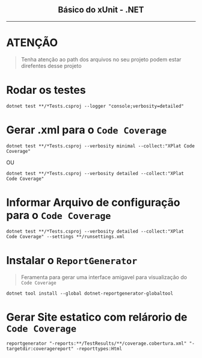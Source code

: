 <div align="center">
  <h2>Básico do xUnit - .NET</h2>
</div>

---

# ATENÇÃO

> Tenha atenção ao path dos arquivos no seu projeto podem estar direfentes desse projeto

# Rodar os testes

```
dotnet test **/*Tests.csproj --logger "console;verbosity=detailed"
```

# Gerar .xml para o `Code Coverage`

```
dotnet test **/*Tests.csproj --verbosity minimal --collect:"XPlat Code Coverage"
```

OU

```
dotnet test **/*Tests.csproj --verbosity detailed --collect:"XPlat Code Coverage"
```

# Informar Arquivo de configuração para o `Code Coverage`

```
dotnet test **/*Tests.csproj --verbosity detailed --collect:"XPlat Code Coverage" --settings **/runsettings.xml
```


# Instalar o `ReportGenerator`

> Feramenta para gerar uma interface amigavel para visualização do `Code Coverage`

```
dotnet tool install --global dotnet-reportgenerator-globaltool
```

# Gerar Site estatico com relárorio de `Code Coverage`

```
reportgenerator "-reports:**/TestResults/**/coverage.cobertura.xml" "-targetdir:coveragereport" -reporttypes:Html
```



